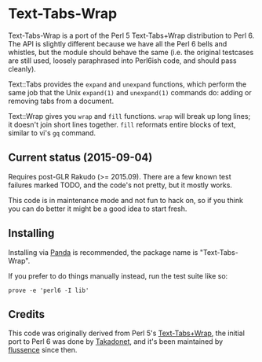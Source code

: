 # Text-Tabs-Wrap

Text-Tabs-Wrap is a port of the Perl 5 Text-Tabs+Wrap distribution to Perl 6.
The API is slightly different because we have all the Perl 6 bells and whistles,
but the module should behave the same (i.e. the original testcases are still
used, loosely paraphrased into Perl6ish code, and should pass cleanly).

Text::Tabs provides the `expand` and `unexpand` functions, which perform the
same job that the Unix `expand(1)` and `unexpand(1)` commands do: adding or
removing tabs from a document.

Text::Wrap gives you `wrap` and `fill` functions. `wrap` will break up long
lines; it doesn't join short lines together. `fill` reformats entire blocks of
text, similar to vi's `gq` command.

## Current status (2015-09-04)

Requires post-GLR Rakudo (>= 2015.09). There are a few known test failures
marked TODO, and the code's not pretty, but it mostly works.

This code is in maintenance mode and not fun to hack on, so if you think you can
do better it might be a good idea to start fresh.

## Installing

Installing via [Panda][gh-panda] is recommended, the package name is
"Text-Tabs-Wrap".

If you prefer to do things manually instead, run the test suite like so:

    prove -e 'perl6 -I lib'

## Credits

This code was originally derived from Perl 5's [Text-Tabs+Wrap][ttr-perl5],
the initial port to Perl 6 was done by [Takadonet][gh-takadonet], and it's been
maintained by [flussence][gh-flussence] since then.

[gh-flussence]: //github.com/flussence
[gh-panda]:     //github.com/tadzik/panda/
[gh-takadonet]: //github.com/Takadonet
[ttr-perl5]:    //metacpan.org/release/MUIR/Text-Tabs+Wrap-2013.0523

<!-- vim: set tw=80 -->
